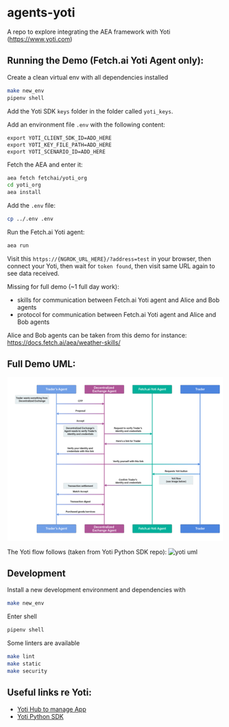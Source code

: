 # agents-yoti

A repo to explore integrating the AEA framework with Yoti (https://www.yoti.com)


## Running the Demo (Fetch.ai Yoti Agent only):

Create a clean virtual env with all dependencies installed
``` bash
make new_env
pipenv shell
```

Add the Yoti SDK `keys` folder in the folder called `yoti_keys`.

Add an environment file `.env` with the following content:
```
export YOTI_CLIENT_SDK_ID=ADD_HERE
export YOTI_KEY_FILE_PATH=ADD_HERE
export YOTI_SCENARIO_ID=ADD_HERE
```

Fetch the AEA and enter it:
``` bash
aea fetch fetchai/yoti_org
cd yoti_org
aea install
```

Add the `.env` file:
``` bash
cp ../.env .env
```

Run the Fetch.ai Yoti agent:
``` bash
aea run
```

Visit this `https://{NGROK_URL_HERE}/?address=test` in your browser, then connect your Yoti, then wait for `token found`, then visit same URL again to see data received.

Missing for full demo (~1 full day work):
- skills for communication between Fetch.ai Yoti agent and Alice and Bob agents
- protocol for communication between Fetch.ai Yoti agent and Alice and Bob agents

Alice and Bob agents can be taken from this demo for instance: https://docs.fetch.ai/aea/weather-skills/

## Full Demo UML:

![demo uml](./diagram.jpg)

The Yoti flow follows (taken from Yoti Python SDK repo):
![yoti uml](https://github.com/getyoti/yoti-python-sdk/blob/master/login_flow.png)


## Development

Install a new development environment and dependencies with
``` bash
make new_env
```

Enter shell
``` bash
pipenv shell
```

Some linters are available
``` bash
make lint
make static
make security
```

## Useful links re Yoti:

- [Yoti Hub to manage App](https://hub.yoti.com/login)
- [Yoti Python SDK](https://github.com/getyoti/yoti-python-sdk)
